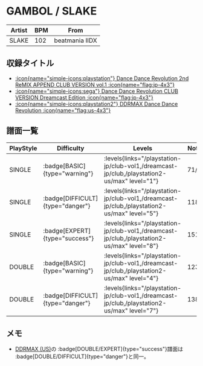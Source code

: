 # GAMBOL / SLAKE

|Artist|BPM|From|
|------|---|----|
|SLAKE|102|beatmania IIDX|

## 収録タイトル

- [:icon{name="simple-icons:playstation"} Dance Dance Revolution 2nd ReMIX APPEND CLUB VERSION vol.1 :icon{name="flag:jp-4x3"}](/playstation-jp/club-vol1)
- [:icon{name="simple-icons:sega"} Dance Dance Revolution CLUB VERSION Dreamcast Edition :icon{name="flag:jp-4x3"}](/dreamcast-jp/club)
- [:icon{name="simple-icons:playstation2"} DDRMAX Dance Dance Revolution :icon{name="flag:us-4x3"}](/playstation2-us/max)

## 譜面一覧

|PlayStyle|Difficulty|Levels|Notes|Movie|
|---------|----------|------|-----|-----|
|SINGLE| :badge[BASIC]{type="warning"}| :levels{links="/playstation-jp/club-vol1,/dreamcast-jp/club,/playstation2-us/max" level="1"}|71/0||
|SINGLE| :badge[DIFFICULT]{type="danger"}| :levels{links="/playstation-jp/club-vol1,/dreamcast-jp/club,/playstation2-us/max" level="5"}|118/0||
|SINGLE| :badge[EXPERT]{type="success"}| :levels{links="/playstation-jp/club-vol1,/dreamcast-jp/club,/playstation2-us/max" level="8"}|151/0||
|DOUBLE| :badge[BASIC]{type="warning"}| :levels{links="/playstation-jp/club-vol1,/dreamcast-jp/club,/playstation2-us/max" level="4"}|123/0||
|DOUBLE| :badge[DIFFICULT]{type="danger"}| :levels{links="/playstation-jp/club-vol1,/dreamcast-jp/club,/playstation2-us/max" level="7"}|138/0||

## メモ

- [DDRMAX (US)](/playstation2-us/max)の :badge[DOUBLE/EXPERT]{type="success"}譜面は :badge[DOUBLE/DIFFICULT]{type="danger"}と同一。
